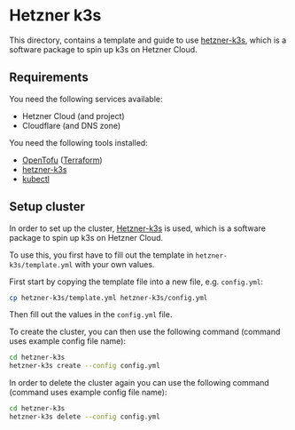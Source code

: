# Hetzner k3s

This directory, contains a template and guide to use [hetzner-k3s](https://github.com/vitobotta/hetzner-k3s), which is a software package to spin up k3s on Hetzner Cloud.

## Requirements

You need the following services available:

- Hetzner Cloud (and project)
- Cloudflare (and DNS zone)

You need the following tools installed:

- [OpenTofu](https://opentofu.org/) ([Terraform](https://www.terraform.io/))
- [hetzner-k3s](https://github.com/vitobotta/hetzner-k3s)
- [kubectl](https://kubernetes.io/docs/tasks/tools/)

## Setup cluster

In order to set up the cluster, [Hetzner-k3s](https://github.com/vitobotta/hetzner-k3s) is used, which is a software package to spin up k3s on Hetzner Cloud.

To use this, you first have to fill out the template in `hetzner-k3s/template.yml` with your own values.  

First start by copying the template file into a new file, e.g. `config.yml`:

```bash
cp hetzner-k3s/template.yml hetzner-k3s/config.yml
```

Then fill out the values in the `config.yml` file.

To create the cluster, you can then use the following command (command uses example config file name):

```bash
cd hetzner-k3s
hetzner-k3s create --config config.yml
```

In order to delete the cluster again you can use the following command (command uses example config file name):

```bash
cd hetzner-k3s
hetzner-k3s delete --config config.yml
```
